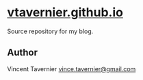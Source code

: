 # [vtavernier.github.io](https://vtavernier.github.io/)

Source repository for my blog.

## Author

Vincent Tavernier <vince.tavernier@gmail.com>
